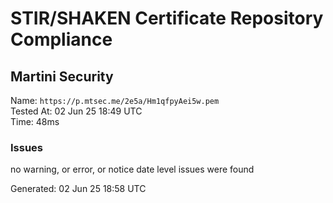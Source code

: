 # STIR/SHAKEN Certificate Repository Compliance

## Martini Security

Name: `https://p.mtsec.me/2e5a/Hm1qfpyAei5w.pem`\
Tested At: 02 Jun 25 18:49 UTC\
Time: 48ms

### Issues

no warning, or error, or notice date level issues were found

Generated: 02 Jun 25 18:58 UTC